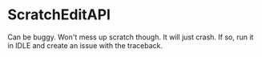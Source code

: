 # ScratchEditAPI
Can be buggy. Won't mess up scratch though. It will just crash. If so, run it in IDLE and create an issue with the traceback.
